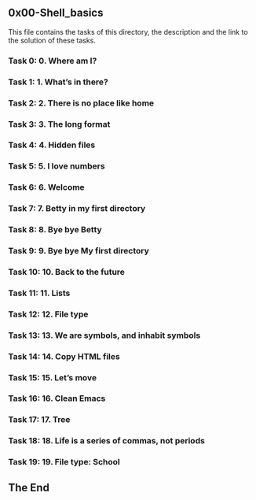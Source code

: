 ## 0x00-Shell_basics
This file contains the tasks of this directory, the description and the link to the solution of these tasks.

### Task 0: 0. Where am I?
### Task 1: 1. What’s in there?
### Task 2: 2. There is no place like home
### Task 3: 3. The long format
### Task 4: 4. Hidden files
### Task 5: 5. I love numbers
### Task 6: 6. Welcome
### Task 7: 7. Betty in my first directory
### Task 8: 8. Bye bye Betty
### Task 9: 9. Bye bye My first directory
### Task 10: 10. Back to the future
### Task 11: 11. Lists
### Task 12: 12. File type
### Task 13: 13. We are symbols, and inhabit symbols
### Task 14: 14. Copy HTML files
### Task 15: 15. Let’s move
### Task 16: 16. Clean Emacs
### Task 17: 17. Tree
### Task 18: 18. Life is a series of commas, not periods
### Task 19: 19. File type: School
## The End

